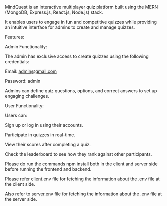 MindQuest is an interactive multiplayer quiz platform built using the MERN (MongoDB, Express.js, React.js, Node.js) stack.

It enables users to engage in fun and competitive quizzes while providing an intuitive interface for admins to create and manage quizzes.

Features:

Admin Functionality:

The admin has exclusive access to create quizzes using the following credentials:

Email: admin@gmail.com

Password: admin

Admins can define quiz questions, options, and correct answers to set up engaging challenges.

User Functionality:

Users can:

Sign up or log in using their accounts.

Participate in quizzes in real-time.

View their scores after completing a quiz.

Check the leaderboard to see how they rank against other participants.

Please do run the commands npm install both in the client and server side before running the frontend and backend.

Please refer client.env file for fetching the information about the .env file at the client side.

Also refer to server.env file for fetching the information about the .env file at the server side.
